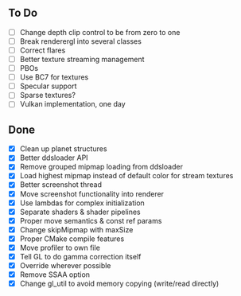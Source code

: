 ## To Do
- [ ] Change depth clip control to be from zero to one
- [ ] Break renderergl into several classes
- [ ] Correct flares
- [ ] Better texture streaming management
- [ ] PBOs
- [ ] Use BC7 for textures
- [ ] Specular support
- [ ] Sparse textures?
- [ ] Vulkan implementation, one day

## Done
- [x] Clean up planet structures
- [x] Better ddsloader API
- [x] Remove grouped mipmap loading from ddsloader
- [x] Load highest mipmap instead of default color for stream textures
- [x] Better screenshot thread
- [x] Move screenshot functionality into renderer
- [x] Use lambdas for complex initialization
- [x] Separate shaders & shader pipelines
- [x] Proper move semantics & const ref params
- [x] Change skipMipmap with maxSize
- [x] Proper CMake compile features
- [x] Move profiler to own file
- [x] Tell GL to do gamma correction itself
- [x] Override wherever possible
- [x] Remove SSAA option
- [x] Change gl_util to avoid memory copying (write/read directly)

